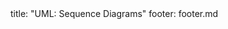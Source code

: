 <frontmatter>
title: "UML: Sequence Diagrams"
footer: footer.md
</frontmatter>

<include src="container-inPage-asFlat.md" boilerplate />